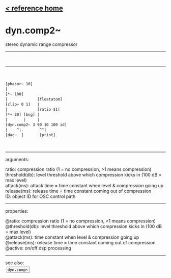 [< reference home](index.html)
---

# dyn.comp2~


stereo dynamic range compressor

---

<br>


---


```


[phasor~ 10]
|
[*~ 100]
|             [floatatom]
[clip~ 0 1]   |
|             [ratio $1(
[*~ 20] [bng] |
|       |     |
[dyn.comp2~ 3 90 10 100 id]
|    ^|.       ^^|
[dac~  ]       [print]

            
```

---
arguments:

ratio: compression ratio (1 = no compression,
            &gt;1 means compression)<br>
threshold(db): 
            level threshold above which compression kicks in (100 dB = max level)<br>
attack(ms): attack time = time constant
            when level &amp; compression going up<br>
release(ms): release time = time constant
            coming out of compression<br>
ID: object ID for OSC control path<br>

---
properties:

@ratio: compression
            ratio (1 = no compression, &gt;1 means compression)<br>
@threshold(db): level threshold above which compression kicks in (100 dB = max
            level)<br>
@attack(ms): time constant when level &amp; compression going up<br>
@release(ms): release time = time constant coming out of compression<br>
@active: on/off dsp
            processing<br>

---
see also:<br>
[![dyn.comp~](img/object_dyn.comp~.png)](dyn.comp~.html)
